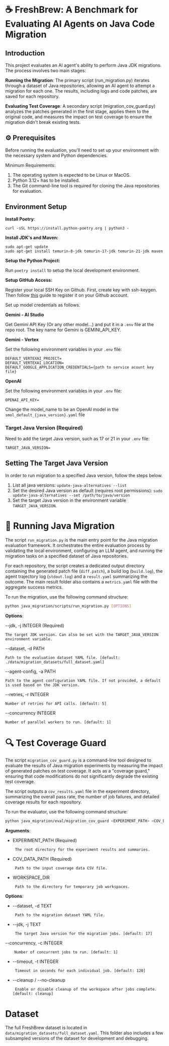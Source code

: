 # ☕ FreshBrew: A Benchmark for Evaluating AI Agents on Java Code Migration
## Introduction
This project evaluates an AI agent's ability to perform Java JDK migrations. The process involves two main stages:

**Running the Migration**: The primary script (run_migration.py) iterates through a dataset of Java repositories, allowing an AI agent to attempt a migration for each one. The results, including logs and code patches, are saved for each repository.

**Evaluating Test Coverage**: A secondary script (migration_cov_guard.py) analyzes the patches generated in the first stage, applies them to the original code, and measures the impact on test coverage to ensure the migration didn't break existing tests.

## ⚙️ Prerequisites
Before running the evaluation, you'll need to set up your environment with the necessary system and Python dependencies.

Minimum Requirements:
1. The operating system is expected to be Linux or MacOS.
1. Python 3.12+ has to be installed.
1. The Git command-line tool is required for cloning the Java repositories for evaluation.

## Environment Setup
**Install Poetry**: 

```
curl -sSL https://install.python-poetry.org | python3 -
```

**Install JDK's and Maven:**
```
sudo apt-get update
sudo apt-get install temurin-8-jdk temurin-17-jdk temurin-21-jdk maven
```

**Setup the Python Project:**

Run `poetry install` to setup the local development environment.

**Setup GitHub Access:**

Register your local SSH Key on Github. First, create key with ssh-keygen. Then follow [this](
https://docs.github.com/en/authentication/connecting-to-github-with-ssh/adding-a-new-ssh-key-to-your-github-account) guide to register it on your Github account.

Set up model credentials as follows.

**Gemini - AI Studio**

Get Gemini API Key (Or any other model...) and put it in a `.env` file at the repo root. The key name for Gemini is GEMINI_API_KEY.

**Gemini - Vertex**

Set the following environment variables in your `.env` file:
```
DEFAULT_VERTEXAI_PROJECT=
DEFAULT_VERTEXAI_LOCATION=
DEFAULT_GOOGLE_APPLICATION_CREDENTIALS={path to service acount key file}
```
**OpenAI**

Set the following environment variables in your `.env` file:
```
OPENAI_API_KEY=
```
Change the model_name to be an OpenAI model in the `smol_default_{java_version}.yaml` file

### Target Java Version (Required)
Need to add the target Java version, such as 17 or 21 in your `.env` file: 
```
TARGET_JAVA_VERSION=
```

## Setting The Target Java Version
In order to run migration to a specified Java version, follow the steps below.

1. List all java versions:
`update-java-alternatives --list`
1. Set the desired Java version as default (requires root permissions):
`sudo update-java-alternatives --set /path/to/java/version`
1. Set the target Java version in the environment variable `TARGET_JAVA_VERSION`.

# 🚀 Running Java Migration
The script `run_migration.py` is the main entry point for the Java migration evaluation framework. It orchestrates the entire evaluation process by validating the local environment, configuring an LLM agent, and running the migration tasks on a specified dataset of Java repositories.

For each repository, the script creates a dedicated output directory containing the generated patch file (`diff.patch`), a build log (`build.log`), the agent trajectory log (`stdout.log`) and a `result.yaml` summarizing the outcome. The main result folder also contains a `metrics.yaml` file with the aggregate success metrics.

To run the migration, use the following command structure:

```bash
python java_migration/scripts/run_migration.py [OPTIONS]
```

**Options**:

--jdk, -j INTEGER (Required)

    The target JDK version. Can also be set with the TARGET_JAVA_VERSION environment variable.

--dataset, -d PATH

    Path to the evaluation dataset YAML file. [default: ./data/migration_datasets/full_dataset.yaml]

--agent-config, -a PATH

    Path to the agent configuration YAML file. If not provided, a default is used based on the JDK version.

--retries, -r INTEGER

    Number of retries for API calls. [default: 5]

--concurrency INTEGER

    Number of parallel workers to run. [default: 1]

# 🔍 Test Coverage Guard
The script `migration_cov_guard.py` is a command-line tool designed to evaluate the results of Java migration experiments by measuring the impact of generated patches on test coverage. It acts as a "coverage guard," ensuring that code modifications do not significantly degrade the existing test coverage.

The script outputs a `cov_results.yaml` file in the experiment directory, summarizing the overall pass rate, the number of job failures, and detailed coverage results for each repository.

To run the evaluator, use the following command structure:

```bash
python java_migration/eval/migration_cov_guard <EXPERIMENT_PATH> <COV_DATA_PATH> [OPTIONS]
```

**Arguments**:

*  EXPERIMENT_PATH       (Required) 
    
        The root directory for the experiment results and summaries.
*  COV_DATA_PATH       (Required) 
        
        Path to the input coverage data CSV file.
*  WORKSPACE_DIR       
        
        Path to the directory for temporary job workspaces.  

**Options**:
*  --dataset, -d TEXT            

        Path to the migration dataset YAML file.
                                 
 * --jdk, -j TEXT                
 
        The target Java version for the migration jobs. [default: 17]
  --concurrency, -c INTEGER     
  
        Number of concurrent jobs to run. [default: 1]
 * --timeout, -t INTEGER         
 
        Timeout in seconds for each individual job. [default: 120]
 * --cleanup / --no-cleanup      
 
        Enable or disable cleanup of the workspace after jobs complete. [default: cleanup]

# Dataset
The full FreshBrew dataset is located in `data/migration_datasets/full_dataset.yaml`. This folder also includes a few subsampled versions of the dataset for development and debugging.